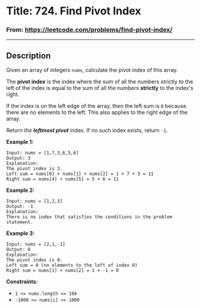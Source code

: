 # Title: 724. Find Pivot Index

### From: https://leetcode.com/problems/find-pivot-index/

***

## Description

Given an array of integers `nums`, calculate the pivot index of this array.

The **pivot index** is the index where the sum of all the numbers strictly to the left of the index is equal to the sum of all the numbers **strictly** to the index's right.

If the index is on the left edge of the array, then the left sum is `0` because there are no elements to the left. This also applies to the right edge of the array.

Return *the* ***leftmost pivot*** index. If no such index exists, return `-1`.

 

**Example 1:**

    Input: nums = [1,7,3,6,5,6]
    Output: 3
    Explanation: 
    The pivot index is 3.
    Left sum = nums[0] + nums[1] + nums[2] = 1 + 7 + 3 = 11
    Right sum = nums[4] + nums[5] = 5 + 6 = 11

**Example 2:**

    Input: nums = [1,2,3]
    Output: -1
    Explanation:
    There is no index that satisfies the conditions in the problem statement.
    
**Example 3:**

    Input: nums = [2,1,-1]
    Output: 0
    Explanation:
    The pivot index is 0.
    Left sum = 0 (no elements to the left of index 0)
    Right sum = nums[1] + nums[2] = 1 + -1 = 0
 

**Constraints:**

- `1 <= nums.length <= 104`
- `-1000 <= nums[i] <= 1000`
